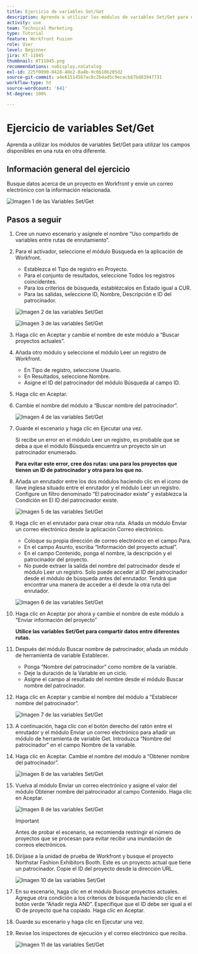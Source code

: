 ```yaml
---
title: Ejercicio de variables Set/Get
description: Aprenda a utilizar los módulos de variables Set/Get para utilizar los campos disponibles en una ruta en otra diferente.
activity: use
team: Technical Marketing
type: Tutorial
feature: Workfront Fusion
role: User
level: Beginner
jira: KT-11045
thumbnail: KT11045.png
recommendations: noDisplay,noCatalog
exl-id: 225f0090-0428-40e2-8a4b-9c6b18b205d2
source-git-commit: a4e61514567ac8c2b4ad5c9ecacb87bd83947731
workflow-type: ht
source-wordcount: '641'
ht-degree: 100%

---
```


# Ejercicio de variables Set/Get

Aprenda a utilizar los módulos de variables Set/Get para utilizar los campos disponibles en una ruta en otra diferente.

## Información general del ejercicio

Busque datos acerca de un proyecto en Workfront y envíe un correo electrónico con la información relacionada.

![Imagen 1 de las Variables Set/Get](../12-exercises/assets/set-get-variables-walkthrough-1.png)

## Pasos a seguir

1. Cree un nuevo escenario y asígnele el nombre “Uso compartido de variables entre rutas de enrutamiento”.
1. Para el activador, seleccione el módulo Búsqueda en la aplicación de Workfront.

   + Establezca el Tipo de registro en Proyecto.
   + Para el conjunto de resultados, seleccione Todos los registros coincidentes.
   + Para los criterios de búsqueda, establézcalos en Estado igual a CUR.
   + Para las salidas, seleccione ID, Nombre, Descripción e ID del patrocinador.

   ![Imagen 2 de las variables Set/Get](../12-exercises/assets/set-get-variables-walkthrough-2.png)

   ![Imagen 3 de las variables Set/Get](../12-exercises/assets/set-get-variables-walkthrough-3.png)

1. Haga clic en Aceptar y cambie el nombre de este módulo a “Buscar proyectos actuales”.
1. Añada otro módulo y seleccione el módulo Leer un registro de Workfront.

   + En Tipo de registro, seleccione Usuario.
   + En Resultados, seleccione Nombre.
   + Asigne el ID del patrocinador del módulo Búsqueda al campo ID.

1. Haga clic en Aceptar.
1. Cambie el nombre del módulo a “Buscar nombre del patrocinador”.

   ![Imagen 4 de las variables Set/Get](../12-exercises/assets/set-get-variables-walkthrough-4.png)

1. Guarde el escenario y haga clic en Ejecutar una vez.

   Si recibe un error en el módulo Leer un registro, es probable que se deba a que el módulo Búsqueda encuentra un proyecto sin un patrocinador enumerado.

   **Para evitar este error, cree dos rutas: una para los proyectos que tienen un ID de patrocinador y otra para los que no.**

1. Añada un enrutador entre los dos módulos haciendo clic en el icono de llave inglesa situado entre el enrutador y el módulo Leer un registro. Configure un filtro denominado “El patrocinador existe” y establezca la Condición en El ID del patrocinador existe.

   ![Imagen 5 de las variables Set/Get](../12-exercises/assets/set-get-variables-walkthrough-5.png)

1. Haga clic en el enrutador para crear otra ruta. Añada un módulo Enviar un correo electrónico desde la aplicación Correo electrónico.

   + Coloque su propia dirección de correo electrónico en el campo Para.
   + En el campo Asunto, escriba “Información del proyecto actual”.
   + En el campo Contenido, ponga el nombre, la descripción y el patrocinador del proyecto.
   + No puede extraer la salida del nombre del patrocinador desde el módulo Leer un registro. Solo puede acceder al ID del patrocinador desde el módulo de búsqueda antes del enrutador. Tendrá que encontrar una manera de acceder a él desde la otra ruta del enrutador.

   ![Imagen 6 de las variables Set/Get](../12-exercises/assets/set-get-variables-walkthrough-6.png)

1. Haga clic en Aceptar por ahora y cambie el nombre de este módulo a “Enviar información del proyecto”

   **Utilice las variables Set/Get para compartir datos entre diferentes rutas.**

1. Después del módulo Buscar nombre de patrocinador, añada un módulo de herramienta de variable Establecer.

   + Ponga “Nombre del patrocinador” como nombre de la variable.
   + Deje la duración de la Variable en un ciclo.
   + Asigne el campo al resultado del nombre desde el módulo Buscar nombre del patrocinador.

1. Haga clic en Aceptar y cambie el nombre del módulo a “Establecer nombre del patrocinador”.

   ![Imagen 7 de las variables Set/Get](../12-exercises/assets/set-get-variables-walkthrough-7.png)

1. A continuación, haga clic con el botón derecho del ratón entre el enrutador y el módulo Enviar un correo electrónico para añadir un módulo de herramienta de variable Get. Introduzca “Nombre del patrocinador” en el campo Nombre de la variable.
1. Haga clic en Aceptar. Cambie el nombre del módulo a “Obtener nombre del patrocinador”.

   ![Imagen 8 de las variables Set/Get](../12-exercises/assets/set-get-variables-walkthrough-8.png)

1. Vuelva al módulo Enviar un correo electrónico y asigne el valor del módulo Obtener nombre del patrocinador al campo Contenido. Haga clic en Aceptar.

   ![Imagen 8 de las variables Set/Get](../12-exercises/assets/set-get-variables-walkthrough-8.png)

   >[!IMPORTANT]
   >
   >Antes de probar el escenario, se recomienda restringir el número de proyectos que se procesan para evitar recibir una inundación de correos electrónicos.

1. Diríjase a la unidad de prueba de Workfront y busque el proyecto Northstar Fashion Exhibitors Booth. Este es un proyecto actual que tiene un patrocinador. Copie el ID del proyecto desde la dirección URL.

   ![Imagen 10 de las variables Set/Get](../12-exercises/assets/set-get-variables-walkthrough-10.png)

1. En su escenario, haga clic en el módulo Buscar proyectos actuales. Agregue otra condición a los criterios de búsqueda haciendo clic en el botón verde “Añadir regla AND”. Especifique que el ID debe ser igual a el ID de proyecto que ha copiado. Haga clic en Aceptar.
1. Guarde su escenario y haga clic en Ejecutar una vez.
1. Revise los inspectores de ejecución y el correo electrónico que reciba.

   ![Imagen 11 de las variables Set/Get](../12-exercises/assets/set-get-variables-walkthrough-11.png)
